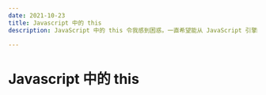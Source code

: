 ```yaml
---
date: 2021-10-23
title: Javascript 中的 this
description: JavaScript 中的 this 令我感到困惑。一直希望能从 JavaScript 引擎的角度去思考这是为什么？

---
```


# Javascript 中的 this

